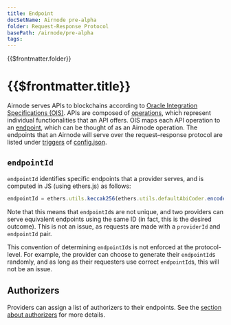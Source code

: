 ```yaml
---
title: Endpoint
docSetName: Airnode pre-alpha
folder: Request-Response Protocol
basePath: /airnode/pre-alpha
tags:
---
```


<TitleSpan>{{$frontmatter.folder}}</TitleSpan>

# {{$frontmatter.title}}
<VersionWarning/>
<TocHeader />
<TOC class="table-of-contents" :include-level="[2,3]" />

Airnode serves APIs to blockchains according to [Oracle Integration Specifications (OIS)](../../airnode/specifications/ois.md).
APIs are composed of [operations](../../airnode/specifications/ois.md#_4-4-paths), which represent individual functionalities that an API offers.
OIS maps each API operation to an [endpoint](../../airnode/specifications/ois.md#_5-endpoints), which can be thought of as an Airnode operation.
The endpoints that an Airnode will serve over the request–response protocol are listed under [triggers](../../airnode/specifications/config-json.md#triggers) of [config.json](../../airnode/specifications/config-json.md).

## `endpointId`

`endpointId` identifies specific endpoints that a provider serves, and is computed in JS (using ethers.js) as follows:

```js
endpointId = ethers.utils.keccak256(ethers.utils.defaultAbiCoder.encode(['string'], [`${OIS_TITLE}/${ENDPOINT_NAME}`]));
```

Note that this means that `endpointId`s are not unique, and two providers can serve equivalent endpoints using the same ID (in fact, this is the desired outcome).
This is not an issue, as requests are made with a `providerId` and `endpointId` pair.

This convention of determining `endpointId`s is not enforced at the protocol-level.
For example, the provider can choose to generate their `endpointId`s randomly, and as long as their requesters use correct `endpointId`s, this will not be an issue.

## Authorizers

Providers can assign a list of authorizers to their endpoints.
See the [section about authorizers](authorizer.md) for more details.
